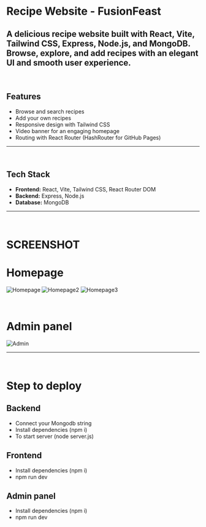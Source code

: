 # Recipe Website - FusionFeast



A delicious recipe website built with React, Vite, Tailwind CSS, Express, Node.js, and MongoDB.  
Browse, explore, and add recipes with an elegant UI and smooth user experience.
---
<br>

## Features

- Browse and search recipes  
- Add your own recipes  
- Responsive design with Tailwind CSS  
- Video banner for an engaging homepage  
- Routing with React Router (HashRouter for GitHub Pages)  
---

<br>

## Tech Stack

- **Frontend:** React, Vite, Tailwind CSS, React Router DOM  
- **Backend:** Express, Node.js  
- **Database:** MongoDB
---

<br>

# SCREENSHOT 

# Homepage
![Homepage](https://github.com/user-attachments/assets/26caf724-9a4d-45e2-b6bc-ea69f3def03d)
![Homepage2](https://github.com/user-attachments/assets/21a92b09-3759-40cc-a1b0-43bb2f2cf57c)
![Homepage3](https://github.com/user-attachments/assets/80c85b75-775e-4660-9a4e-a2cf72c12e9e)


<br>

# Admin panel

![Admin](https://github.com/user-attachments/assets/8ec5c62c-137c-4daf-b4a0-3c73a2f3ea84)


---
<br>

# Step to deploy
## Backend
- Connect your Mongodb string
- Install dependencies (npm i)
- To start server (node server.js)
  <br>
## Frontend
- Install dependencies (npm i)
- npm run dev
  <br>
## Admin panel
- Install dependencies (npm i)
- npm run dev
